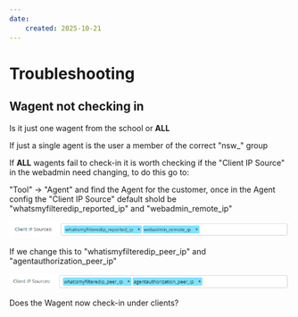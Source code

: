 ```yaml
---
date:
    created: 2025-10-21
---
```


# Troubleshooting

## Wagent not checking in

Is it just one wagent from the school or **ALL** 

If just a single agent is the user a member of the correct "nsw_" group

If **ALL** wagents fail to check-in it is worth checking if the "Client IP Source" in the webadmin need changing, to do this go to:

"Tool" -> "Agent" and find the Agent for the customer, once in the Agent config the "Client IP Source" default shold be "whatsmyfilteredip_reported_ip" and "webadmin_remote_ip"

![wagent1](media/troubleshooting/wagent1.png)

If we change this to "whatismyfilteredip_peer_ip" and "agentauthorization_peer_ip"

![wagent2](media/troubleshooting/wagent2.png)

Does the Wagent now check-in under clients?
